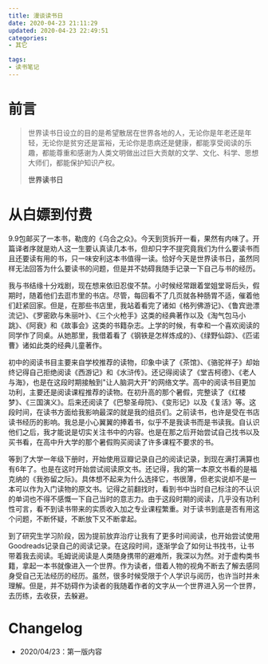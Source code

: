 ```yaml
---
title: 漫谈读书日
date: 2020-04-23 21:11:29
updated: 2020-04-23 22:49:51
categories:
- 其它

tags:
- 读书笔记
---
```

# 前言
> 世界读书日设立的目的是希望散居在世界各地的人，无论你是年老还是年轻，无论你是贫穷还是富裕，无论你是患病还是健康，都能享受阅读的乐趣，都能尊重和感谢为人类文明做出过巨大贡献的文学、文化、科学、思想大师们，都能保护知识产权。
>
> **世界读书日**

<!-- more -->
# 从白嫖到付费
9.9包邮买了一本书，勒庞的《乌合之众》。今天到货拆开一看，果然有内味了。开篇译者序就是劝人这一生要认真读几本书，但却只字不提究竟我们为什么要读书而且还要读有用的书，只一味安利这本书值得一读。恰好今天是世界读书日，虽然同样无法回答为什么要读书的问题，但是并不妨碍我随手记录一下自己与书的经历。

我与书结缘十分戏剧，现在想来依旧忍俊不禁。小时候经常跟着堂姐堂哥后头，假期时，随着他们去逛市里的书店。尽管，每回看不了几页就各种肠胃不适，催着他们赶紧回家。但是，在那些书店里，我站着看完了诸如《格列佛游记》、《鲁宾逊漂流记》、《罗密欧与朱丽叶》、《三个火枪手》这类的经典著作以及《淘气包马小跳》、《阿衰》和《故事会》这类的书籍杂志。上学的时候，有幸和一个喜欢阅读的同学作了同桌。从她那里，我借着看了《钢铁是怎样炼成的》、《绿野仙踪》、《匹诺曹》诸如此类的经典儿童著作。

初中的阅读书目主要来自学校推荐的读物，印象中读了《茶馆》、《骆驼祥子》却始终记得自己拒绝阅读《西游记》和《水浒传》。还记得阅读了《堂吉柯德》、《老人与海》，也是在这段时期接触到"让人脑洞大开"的网络文学。高中的阅读书目更加功利，主要还是阅读课程推荐的读物。在初升高的那个暑假，完整读了《红楼梦》、《三国演义》。后来还阅读了《巴黎圣母院》、《变形记》以及《复活》等。这段时间，在读书方面给我影响最深的就是我的组员们。之前读书，也许是受在书店读书经历的影响。我总是小心翼翼的捧着书，似乎不是我读书而是书读我。自认识他们之后，我才能说是切实关注书中的内容。也是在那之后开始尝试自己找书以及买书看，在高中升大学的那个暑假购买阅读了许多课程不要求的书。

等到了大学一年级下册时，开始使用豆瓣记录自己的阅读记录，到现在满打满算也有6年了。也是在这时开始尝试阅读原文书。还记得，我的第一本原文书看的是福克纳的《我弥留之际》。具体想不起来为什么选择它，书很薄，但老实说却不是一本可以作为入门读物的原文书。记得之前翻找时，看到书中当时自己标注的不认识的单词也不得不感慨一下自己当时的意志力。由于这段时期的阅读，几乎没有功利性可言，看不到读书带来的实质收入加之专业课程繁重。对于读书到底是否有用这个问题，不断怀疑，不断放下又不断拿起。

到了研究生学习阶段，因为提前放弃治疗让我有了更多时间阅读，也开始尝试使用Goodreads记录自己的阅读记录。在这段时间，逐渐学会了如何让书找书，让书带着我去阅读。毛姆说阅读是人类随身携带的避难所，我深以为然。对于虚构类书籍，拿起一本书就像进入一个世界。作为读者，借着人物的视角不断去了解去感同身受自己无法经历的经历。虽然，很多时候受限于个人学识与阅历，也许当时并未理解。但是，并不妨碍作为读者的我随着作者的文字从一个世界进入另一个世界，去历练，去收获，去躲避。

# Changelog
- 2020/04/23：第一版内容
